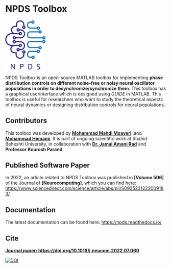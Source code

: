 # NPDS Toolbox

<img src="https://github.com/cmplab/npds-toolbox/blob/main/docs/Pictures/NPDS-logo.svg" alt="alt text" width=25%>

NPDS  Toolbox  is  an  open-source  MATLAB  toolbox  for  implementing  **phase distribution controls on different noise-free or noisy neural oscillator populations in order to desynchronize/synchronize them**. This toolbox has a graphical userinterface which is designed using *GUIDE* in MATLAB.  This toolbox is useful for researchers who want to study the theoretical aspects of neural  dynamics  or designing  distribution controls for neural populations.

## Contributors

This toolbox was developed by **[Mohammad Mahdi Moayeri](https://github.com/mahdimyr)** .and **[Mohammad Hemami](https://github.com/gaslakh)**.  It is part of ongoing scientific work at Shahid Beheshti University, in collaboration with **[Dr. Jamal Amani Rad](https://github.com/amanirad)** and **Professor Kourosh Parand**.

## Published Software Paper

In 2022, an article related to NPDS Toolbox was published in **[Volume 506]** of the Journal of **[Neurocomputing]**, which you can find here: https://www.sciencedirect.com/science/article/abs/pii/S0925231222009183/

## Documentation

The latest documentation can be found here: https://npds.readthedocs.io/


## Cite

**[Journal paper: https://doi.org/10.1016/j.neucom.2022.07.060 ](https://www.sciencedirect.com/science/article/abs/pii/S0925231222009183)**

[![DOI](https://zenodo.org/badge/doi/10.5281/zenodo.5060339.svg)](https://zenodo.org/record/5060339#.YN8Cc6gzZnI)



